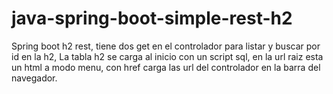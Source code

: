 # java-spring-boot-simple-rest-h2
Spring boot h2 rest, tiene dos get en el controlador para listar y buscar por id en la h2,
La tabla h2 se carga al inicio con un script sql, en la url raiz esta un html a modo menu, con href carga las url del
controlador en la barra del navegador.
